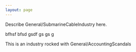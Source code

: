 ```yaml
---
layout: page
---
```


Describe General/SubmarineCableIndustry here.

bfhsf
bfsd
gsdf
gs
gs
g

This is an industry rocked with General/AccountingScandals
